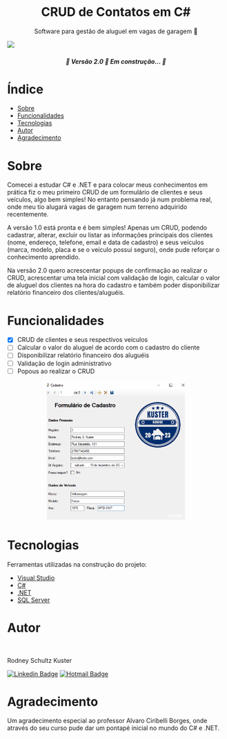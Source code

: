 <h1 align="center">CRUD de Contatos em C#</h1>

<p align="center">Software para gestão de aluguel em vagas de garagem 🚗</p>
<img src="https://img.shields.io/badge/version-1.0-blue"/>

<h5 align="center"> 
	🚧  Versão 2.0 🚀 Em construção...  🚧
</h5>

# Índice

* [Sobre](#sobre)
* [Funcionalidades](#funcionalidades)
* [Tecnologias](#tecnologias)
* [Autor](#autor)
* [Agradecimento](#agradecimento)

# Sobre
Comecei a estudar C# e .NET e para colocar meus conhecimentos em prática fiz o meu primeiro CRUD de um formulário de clientes e seus veículos, algo bem simples! No entanto pensando já num problema real, onde meu tio alugará vagas de garagem num terreno adquirido recentemente. 

A versão 1.0 está pronta e é bem simples! Apenas um CRUD, podendo cadastrar, alterar, excluir ou listar as informações principais dos clientes (nome, endereço, telefone, email e data de cadastro) e seus veículos (marca, modelo, placa e se o veículo possui seguro), onde pude reforçar o conhecimento aprendido. 

Na versão 2.0 quero acrescentar popups de confirmação ao realizar o CRUD, acrescentar uma tela inicial com validação de login, calcular o valor de aluguel dos clientes na hora do cadastro e também poder disponibilizar relatório financeiro dos clientes/aluguéis.

# Funcionalidades

- [x] CRUD de clientes e seus respectivos veículos
- [ ] Calcular o valor do aluguel de acordo com o cadastro do cliente
- [ ] Disponibilizar relatório financeiro dos aluguéis
- [ ] Validação de login administrativo
- [ ] Popous ao realizar o CRUD

<p align="center">
  <img width="320" heigth="320" src="/Images/gif_project.gif">
  

# Tecnologias

Ferramentas utilizadas na construção do projeto:

- [Visual Studio](https://visualstudio.microsoft.com/pt-br/)
- [C#](https://learn.microsoft.com/pt-br/dotnet/csharp/)
- [.NET](https://learn.microsoft.com/pt-br/dotnet/)
- [SQL Server](https://www.microsoft.com/pt-br/sql-server/sql-server-downloads)

# Autor

 <img style="border-radius: 50%;" src="https://avatars.githubusercontent.com/u/111098161?s=400&u=79cc352be35d050426d594bb315864f849008a1c&v=4" width="100px;" alt=""/>
 <br/>

Rodney Schultz Kuster

[![Linkedin Badge](https://img.shields.io/badge/-Rodney-blue?style=flat-square&logo=Linkedin&logoColor=white&link=https://www.linkedin.com/in/rodney-schultz-kuster/)](https://www.linkedin.com/in/rodney-schultz-kuster/)
[![Hotmail Badge](https://img.shields.io/badge/-rodneysk@hotmail.com-c14438?style=flat-square&logo=Hotmail&logoColor=white&link=mailto:rodneysk@hotmail.com)](mailto:rodneysk@hotmail.com)


# Agradecimento
Um agradecimento especial ao professor Alvaro Ciribelli Borges, onde através do seu curso pude dar um pontapé inicial no mundo do C# e .NET.


